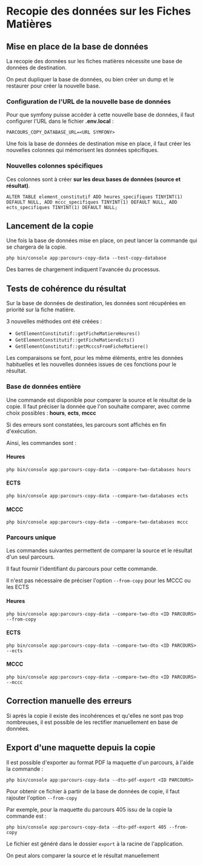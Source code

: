 # Recopie des données sur les Fiches Matières

## Mise en place de la base de données

La recopie des données sur les fiches matières nécessite
une base de données de destination.

On peut dupliquer la base de données, ou bien créer un dump
et le restaurer pour créer la nouvelle base.

### Configuration de l'URL de la nouvelle base de données

Pour que symfony puisse accéder à cette nouvelle base de données,
il faut configurer l'URL dans le fichier **.env.local** :

`PARCOURS_COPY_DATABASE_URL=<URL SYMFONY>`

Une fois la base de données de destination mise en place, il faut créer
les nouvelles colonnes qui mémorisent les données spécifiques.

### Nouvelles colonnes spécifiques

Ces colonnes sont à créer **sur les deux bases de données (source et résultat)**.

`ALTER TABLE element_constitutif
ADD heures_specifiques TINYINT(1) DEFAULT NULL,
ADD mccc_specifiques TINYINT(1) DEFAULT NULL,
ADD ects_specifiques TINYINT(1) DEFAULT NULL;`

## Lancement de la copie

Une fois la base de données mise en place, on peut lancer la commande
qui se chargera de la copie.

`php bin/console app:parcours-copy-data --test-copy-database`

Des barres de chargement indiquent l'avancée du processus.

## Tests de cohérence du résultat

Sur la base de données de destination, les données sont récupérées en priorité sur la fiche matière.

3 nouvelles méthodes ont été créées :

- `GetElementConstitutif::getFicheMatiereHeures()`
- `GetElementConstitutif::getFicheMatiereEcts()`
- `GetElementConstitutif::getMcccsFromFicheMatiere()`

Les comparaisons se font, pour les même éléments, entre les données habituelles et les nouvelles données issues de ces fonctions pour le résultat.

### Base de données entière

Une commande est disponible pour comparer la source et le résultat de la copie.
Il faut préciser la donnée que l'on souhaite comparer, avec comme choix possibles : **hours**, **ects**, **mccc**

Si des erreurs sont constatées, les parcours sont affichés
en fin d'exécution.

Ainsi, les commandes sont :

#### Heures

`php bin/console app:parcours-copy-data --compare-two-databases hours`

#### ECTS

`php bin/console app:parcours-copy-data --compare-two-databases ects`

#### MCCC

`php bin/console app:parcours-copy-data --compare-two-databases mccc`

### Parcours unique

Les commandes suivantes permettent de comparer la source et le résultat
d'un seul parcours.

Il faut fournir l'identifiant du parcours pour cette commande.

Il n'est pas nécessaire de préciser l'option `--from-copy` pour les MCCC ou les ECTS

#### Heures

`php bin/console app:parcours-copy-data --compare-two-dto <ID PARCOURS> --from-copy`

#### ECTS

`php bin/console app:parcours-copy-data --compare-two-dto <ID PARCOURS> --ects`

#### MCCC

`php bin/console app:parcours-copy-data --compare-two-dto <ID PARCOURS> --mccc`

## Correction manuelle des erreurs

Si après la copie il existe des incohérences et qu'elles ne sont pas trop nombreuses, il est possible de les rectifier manuellement en base de données.

## Export d'une maquette depuis la copie

Il est possible d'exporter au format PDF la maquette d'un parcours,
à l'aide la commande :

`php bin/console app:parcours-copy-data --dto-pdf-export <ID PARCOURS>`

Pour obtenir ce fichier à partir de la base de données de copie, il faut rajouter l'option `--from-copy`

Par exemple, pour la maquette du parcours 405 issu de la copie la commande est :

`php bin/console app:parcours-copy-data --dto-pdf-export 405 --from-copy`

Le fichier est généré dans le dossier `export` à la racine de l'application.

On peut alors comparer la source et le résultat manuellement
